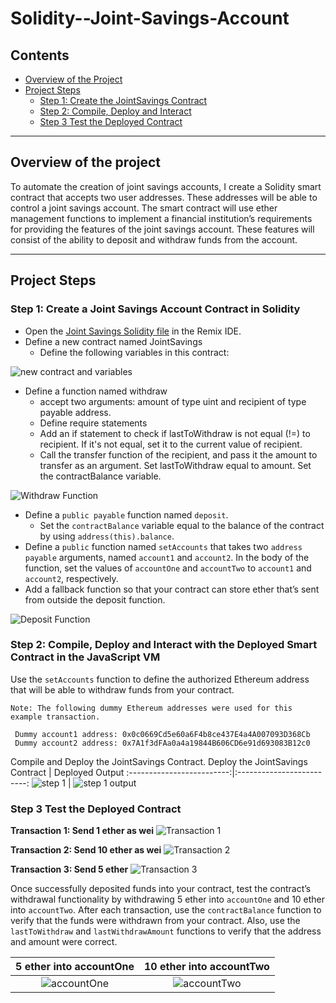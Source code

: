 # Solidity--Joint-Savings-Account

## Contents
* [Overview of the Project](#overview-of-the-project)
* [Project Steps](README.md#project-steps)
    * [Step 1: Create the JointSavings Contract](README.md#step-1-create-a-joint-savings-account-contract-in-solidity)
    * [Step 2: Compile, Deploy and Interact](README.md#step-2-compile-deploy-and-interact-with-the-deployed-smart-contract-in-the-javascript-vm)
    * [Step 3 Test the Deployed Contract](README.md#step-3-test-the-deployed-contract)

---
## Overview of the project
To automate the creation of joint savings accounts, I create a Solidity smart contract that accepts two user addresses. These addresses will be able to control a joint savings account. The smart contract will use ether management functions to implement a financial institution’s requirements for providing the features of the joint savings account. These features will consist of the ability to deposit and withdraw funds from the account.

---

## Project Steps
### Step 1: Create a Joint Savings Account Contract in Solidity
* Open the [Joint Savings Solidity file](joint_savings.sol) in the Remix IDE.
* Define a new contract named JointSavings
    * Define the following variables in this contract:

![new contract and variables](Execution_Results/new_contract_and_variables.png)

* Define a function named withdraw 
    * accept two arguments: amount of type uint and recipient of type payable address.
    * Define require statements
    * Add an if statement to check if lastToWithdraw is not equal (!=) to recipient. If it's not equal, set it to the current value of recipient.
    * Call the transfer function of the recipient, and pass it the amount to transfer as an argument. Set lastToWithdraw equal to amount. Set the contractBalance variable.

![Withdraw Function](Execution_Results/function_withdraw.png)

* Define a `public payable` function named `deposit`.
    * Set the `contractBalance` variable equal to the balance of the contract by using `address(this).balance`.
* Define a `public` function named `setAccounts` that takes two `address payable` arguments, named `account1` and `account2`. In the body of the function, set the values of `accountOne` and `accountTwo` to `account1` and `account2`, respectively.
* Add a fallback function so that your contract can store ether that’s sent from outside the deposit function.

![Deposit Function](Execution_Results/deposit_setacc_fallback_func.png)

### Step 2: Compile, Deploy and Interact with the Deployed Smart Contract in the JavaScript VM
Use the `setAccounts` function to define the authorized Ethereum address that will be able to withdraw funds from your contract.

    Note: The following dummy Ethereum addresses were used for this example transaction. 
     
     Dummy account1 address: 0x0c0669Cd5e60a6F4b8ce437E4a4A007093D368Cb
     Dummy account2 address: 0x7A1f3dFAa0a4a19844B606CD6e91d693083B12c0

Compile and Deploy the JointSavings Contract.
Deploy the JointSavings Contract             |  Deployed Output
:-------------------------:|:-------------------------:
![step 1](Execution_Results/step_1_deploy.png)   |  ![step 1 output](Execution_Results/step_1_deploy_output.png)

### Step 3 Test the Deployed Contract
**Transaction 1: Send 1 ether as wei**
![Transaction 1](Execution_Results/transaction_1_1eth_wei.png)

**Transaction 2: Send 10 ether as wei**
![Transaction 2](Execution_Results/transaction_2_10eth_wei.png)

**Transaction 3: Send 5 ether**
![Transaction 3](Execution_Results/transaction_3_5eth.png)

Once successfully deposited funds into your contract, test the contract’s withdrawal functionality by withdrawing 5 ether into `accountOne` and 10 ether into `accountTwo`. After each transaction, use the `contractBalance` function to verify that the funds were withdrawn from your contract. Also, use the `lastToWithdraw` and `lastWithdrawAmount` functions to verify that the address and amount were correct.

5 ether into accountOne             |  10 ether into accountTwo
:-------------------------:|:-------------------------:
![accountOne](Execution_Results/5eth_acc1.png)   |  ![accountTwo](Execution_Results/10eth_acc2.png)
